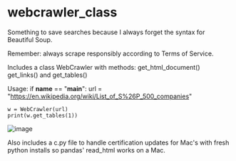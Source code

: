 # webcrawler_class

Something to save searches because I always forget the syntax for Beautiful Soup.

Remember: always scrape responsibly according to Terms of Service.

Includes a class WebCrawler with methods:
get_html_document()
get_links()
and 
get_tables()

Usage: 
if __name__ == "__main__":
    url = "https://en.wikipedia.org/wiki/List_of_S%26P_500_companies"

    w = WebCrawler(url)
    print(w.get_tables(1))
    
![image](https://user-images.githubusercontent.com/39496491/222904327-07476c12-332b-4c94-837e-46a0cae682b8.png)

Also includes a c.py file to handle certification updates for Mac's with fresh python installs so pandas' read_html works on a Mac.
